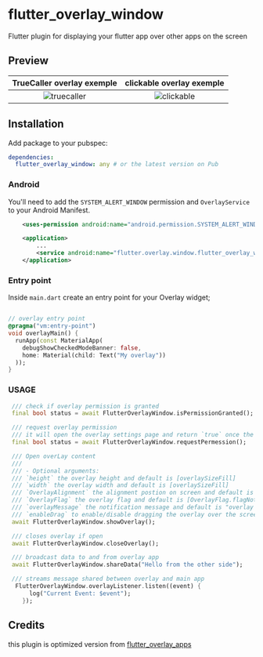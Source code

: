 # flutter_overlay_window

Flutter plugin for displaying your flutter app over other apps on the screen


## Preview

|TrueCaller overlay exemple	| clickable overlay exemple|
|:------------:|:------------:|
|![truecaller](https://user-images.githubusercontent.com/22800380/165636217-8957396b-dc54-4e6d-aa50-e8bfdb9383cf.gif)|![clickable](https://user-images.githubusercontent.com/22800380/165636120-dcd9ee13-5fca-4f8a-a562-b2f53c0b5e24.gif)|


## Installation

Add package to your pubspec:

```yaml
dependencies:
  flutter_overlay_window: any # or the latest version on Pub
```

### Android

You'll need to add the `SYSTEM_ALERT_WINDOW` permission and `OverlayService` to your Android Manifest.

```XML
    <uses-permission android:name="android.permission.SYSTEM_ALERT_WINDOW" />

    <application>
        ...
        <service android:name="flutter.overlay.window.flutter_overlay_window.OverlayService" android:exported="false" />
    </application>
```

### Entry point

Inside `main.dart` create an entry point for your Overlay widget;

```dart

// overlay entry point
@pragma("vm:entry-point")
void overlayMain() {
  runApp(const MaterialApp(
    debugShowCheckedModeBanner: false,
    home: Material(child: Text("My overlay"))
  ));
}

```

### USAGE

```dart
 /// check if overlay permission is granted
 final bool status = await FlutterOverlayWindow.isPermissionGranted();

 /// request overlay permission
 /// it will open the overlay settings page and return `true` once the permission granted.
 final bool status = await FlutterOverlayWindow.requestPermession();

 /// Open overLay content
 ///
 /// - Optional arguments:
 /// `height` the overlay height and default is [overlaySizeFill]
 /// `width` the overlay width and default is [overlaySizeFill]
 /// `OverlayAlignment` the alignment postion on screen and default is [OverlayAlignment.center]
 /// `OverlayFlag` the overlay flag and default is [OverlayFlag.flagNotFocusable]
 /// `overlayMessage` the notification message and default is "overlay activated"
 /// `enableDrag` to enable/disable dragging the overlay over the screen and default is "false"
 await FlutterOverlayWindow.showOverlay();

 /// closes overlay if open
 await FlutterOverlayWindow.closeOverlay();

 /// broadcast data to and from overlay app
 await FlutterOverlayWindow.shareData("Hello from the other side");

 /// streams message shared between overlay and main app
  FlutterOverlayWindow.overlayListener.listen((event) {
      log("Current Event: $event");
    });
```

## Credits
this plugin is optimized version from [flutter_overlay_apps](https://pub.dev/packages/flutter_overlay_apps)

